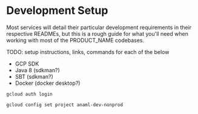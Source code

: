 # Development Setup

Most services will detail their particular development requirements in their respective READMEs, but this is a rough guide for what you'll need when working with most of the PRODUCT_NAME codebases.

TODO: setup instructions, links, commands for each of the below

* GCP SDK
* Java 8 (sdkman?)
* SBT (sdkman?)
* Docker (docker desktop?)

```
gcloud auth login

gcloud config set project anaml-dev-nonprod
```
